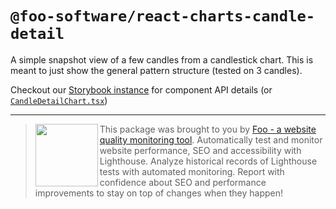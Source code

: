# `@foo-software/react-charts-candle-detail`

A simple snapshot view of a few candles from a candlestick chart. This is meant to just show the general pattern structure (tested on 3 candles).

Checkout our [Storybook instance](https://foo-software.github.io/foo-react-charts/) for component API details (or [`CandleDetailChart.tsx`](./src/CandleDetailChart.tsx))

<hr />

> <img src="https://lighthouse-check.s3.amazonaws.com/images/logo-simple-blue-light-512.png" width="100" height="100" align="left" /> This package was brought to you by [Foo - a website quality monitoring tool](https://www.foo.software). Automatically test and monitor website performance, SEO and accessibility with Lighthouse. Analyze historical records of Lighthouse tests with automated monitoring. Report with confidence about SEO and performance improvements to stay on top of changes when they happen!